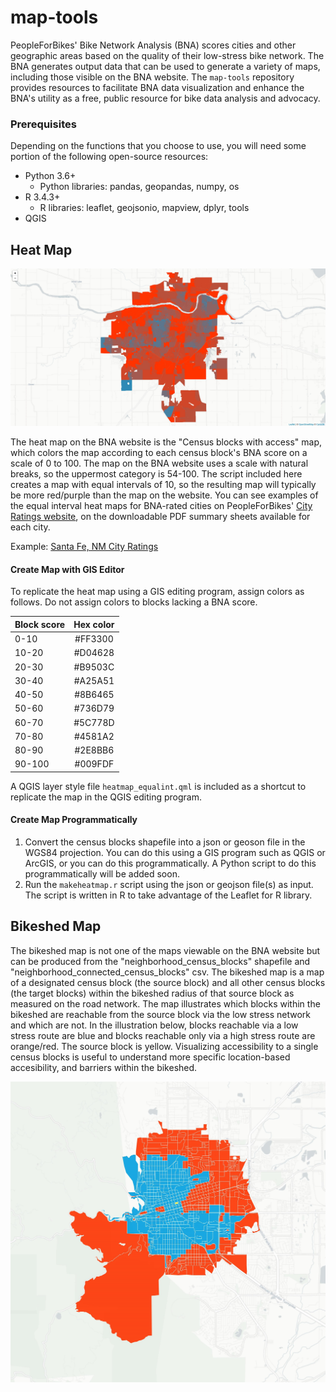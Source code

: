 map-tools
=========
PeopleForBikes' Bike Network Analysis (BNA) scores cities and other geographic areas based on the quality of their low-stress bike network. The BNA generates output data that can be used to generate a variety of maps, including those visible on the BNA website. The `map-tools` repository provides resources to facilitate BNA data visualization and enhance the BNA's utility as a free, public resource for bike data analysis and advocacy.

### Prerequisites
Depending on the functions that you choose to use, you will need some portion of the following open-source resources:
* Python 3.6+
   * Python libraries: pandas, geopandas, numpy, os 
* R 3.4.3+
   * R libraries: leaflet, geojsonio, mapview, dplyr, tools
* QGIS

## Heat Map

![Topeka, KA](images/topekaksheat.jpeg "Topeka, KS BNA Heat Map")

The heat map on the BNA website is the "Census blocks with access" map, which colors the map according to each census block's BNA score on a scale of 0 to 100. The map on the BNA website uses a scale with natural breaks, so the uppermost category is 54-100. The script included here creates a map with equal intervals of 10, so the resulting map will typically be more red/purple than the map on the website. You can see examples of the equal interval heat maps for BNA-rated cities on PeopleForBikes' [City Ratings website](https://cityratings.peopleforbikes.org/), on the downloadable PDF summary sheets available for each city. 

Example: [Santa Fe, NM City Ratings](https://cityratings.peopleforbikes.org/wp-content/uploads/2018/04/santafeNM.pdf)

#### Create Map with GIS Editor
To replicate the heat map using a GIS editing program, assign colors as follows. Do not assign colors to blocks lacking a BNA score.
 
| Block score   | Hex color  |
----------------|:----------:|
| 0-10          | #FF3300    |
| 10-20         | #D04628    |
| 20-30         | #B9503C    |
| 30-40         | #A25A51    |
| 40-50         | #8B6465    |
| 50-60         | #736D79    |
| 60-70         | #5C778D    |
| 70-80         | #4581A2    |
| 80-90         | #2E8BB6    |
| 90-100        | #009FDF    |

A QGIS layer style file `heatmap_equalint.qml` is included as a shortcut to replicate the map in the QGIS editing program.

#### Create Map Programmatically

1. Convert the census blocks shapefile into a json or geoson file in the WGS84 projection. You can do this using a GIS program such as QGIS or ArcGIS, or you can do this programmatically. A Python script to do this programmatically will be added soon.
2. Run the `makeheatmap.r` script using the json or geojson file(s) as input. The script is written in R to take advantage of the Leaflet for R library.

## Bikeshed Map
 
The bikeshed map is not one of the maps viewable on the BNA website but can be produced from the "neighborhood_census_blocks" shapefile and "neighborhood_connected_census_blocks" csv. The bikeshed map is a map of a designated census block (the source block) and all other census blocks (the target blocks) within the bikeshed radius of that source block as measured on the road network. The map illustrates which blocks within the bikeshed are reachable from the source block via the low stress network and which are not. In the illustration below, blocks reachable via a low stress route are blue and blocks reachable only via a high stress route are orange/red. The source block is yellow. Visualizing accessibility to a single census blocks is useful to understand more specific location-based accesibility, and barriers within the bikeshed.

![PeopleForBikes Bikeshed](images/boulder_connected_bikeshed_cropped.jpeg "PeopleForBikes Bikeshed")
